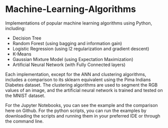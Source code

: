 # Machine-Learning-Algorithms
Implementations of popular machine learning algorithms using Python, including:
- Decision Tree
- Random Forest (using bagging and information gain)
- Logistic Regression (using l2 regularization and gradient descent)
- K-Means
- Gaussian Mixture Model (using Expectation Maximization)
- Artificial Neural Network (with Fully Connected layers)
  
Each implementation, except for the ANN and clustering algorithms, includes a comparison to its sklearn equivalent using the Pima Indians Diabetes dataset. The clustering algorithms are used to segment the RGB values of an image, and the artificial neural network is trained and tested on the MNIST dataset.

For the Jupyter Notebooks, you can see the example and the comparison here on Github. For the python scripts, you can run the examples by downloading the scripts and running them in your preferred IDE or through the command line.
